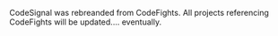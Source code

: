 CodeSignal was rebreanded from CodeFights. All projects referencing CodeFights will be updated.... eventually.
